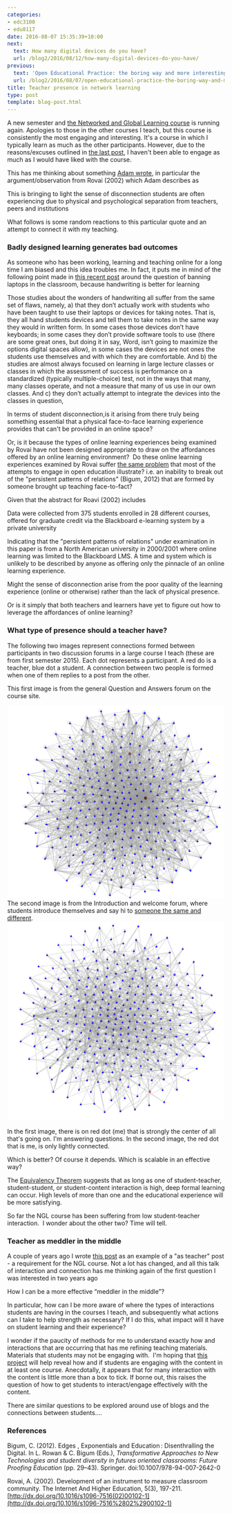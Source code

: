 ```yaml
---
categories:
- edc3100
- edu8117
date: 2016-08-07 15:35:39+10:00
next:
  text: How many digital devices do you have?
  url: /blog2/2016/08/12/how-many-digital-devices-do-you-have/
previous:
  text: 'Open Educational Practice: the boring way and more interesting ways'
  url: /blog2/2016/08/07/open-educational-practice-the-boring-way-and-more-interesting-ways/
title: Teacher presence in network learning
type: post
template: blog-post.html
---
```

A new semester and [the Networked and Global Learning course](https://netgl.wordpress.com/) is running again. Apologies to those in the other courses I teach, but this course is consistently the most engaging and interesting. It's a course in which I typically learn as much as the other participants. However, due to the reasons/excuses outlined in [the last post](/blog2/2016/08/07/open-educational-practice-the-boring-way-and-more-interesting-ways/), I haven't been able to engage as much as I would have liked with the course.

This has me thinking about something [Adam wrote](https://adamngl.wordpress.com/2016/07/25/community-influences-on-learner-identity/), in particular the argument/observation from Rovai (2002) which Adam describes as

This is bringing to light the sense of disconnection students are often experiencing due to physical and psychological separation from teachers, peers and institutions

What follows is some random reactions to this particular quote and an attempt to connect it with my teaching.

### Badly designed learning generates bad outcomes

As someone who has been working, learning and teaching online for a long time I am biased and this idea troubles me. In fact, it puts me in mind of the following point made in [this recent post](http://techist.mcclurken.org/learning/on-not-banning-laptops-in-the-classroom/) around the question of banning laptops in the classroom, because handwriting is better for learning

Those studies about the wonders of handwriting all suffer from the same set of flaws, namely, a) that they don’t actually work with students who have been taught to use their laptops or devices for taking notes. That is, they all hand students devices and tell them to take notes in the same way they would in written form. In some cases those devices don’t have keyboards; in some cases they don’t provide software tools to use (there are some great ones, but doing it in say, Word, isn’t going to maximize the options digital spaces allow), in some cases the devices are not ones the students use themselves and with which they are comfortable. And b) the studies are almost always focused on learning in large lecture classes or classes in which the assessment of success is performance on a standardized (typically multiple-choice) test, not in the ways that many, many classes operate, and not a measure that many of us use in our own classes. And c) they don’t actually attempt to integrate the devices into the classes in question,

In terms of student disconnection,is it arising from there truly being something essential that a physical face-to-face learning experience provides that can't be provided in an online space?

Or, is it because the types of online learning experiences being examined by Rovai have not been designed appropriate to draw on the affordances offered by an online learning environment?  Do these online learning experiences examined by Rovai suffer [the same problem](/blog2/2016/08/07/open-educational-practice-the-boring-way-and-more-interesting-ways/) that most of the attempts to engage in open education illustrate? i.e. an inability to break out of the "persistent patterns of relations" (Bigum, 2012) that are formed by someone brought up teaching face-to-fact?

Given that the abstract for Roavi (2002) includes

Data were collected from 375 students enrolled in 28 different courses, offered for graduate credit via the Blackboard e-learning system by a private university

Indicating that the "persistent patterns of relations" under examination in this paper is from a North American university in 2000/2001 where online learning was limited to the Blackboard LMS. A time and system which is unlikely to be described by anyone as offering only the pinnacle of an online learning experience.

Might the sense of disconnection arise from the poor quality of the learning experience (online or otherwise) rather than the lack of physical presence.

Or is it simply that both teachers and learners have yet to figure out how to leverage the affordances of online learning?

### What type of presence should a teacher have?

The following two images represent connections formed between participants in two discussion forums in a large course I teach (these are from first semester 2015). Each dot represents a participant. A red do is a teacher, blue dot a student. A connection between two people is formed when one of them replies to a post from the other.

This first image is from the general Question and Answers forum on the course site.

[![Forum network map](images/28785208716_9f67a515ef_z.jpg)](https://www.flickr.com/photos/david_jones/28785208716/in/dateposted-public/ "Forum network map") The second image is from the Introduction and welcome forum, where students introduce themselves and say hi to [someone the same and different](/blog2/2014/02/18/looking-for-a-new-icebreaker-for-edc3100/). [![Screen Shot 2016-08-07 at 3.01.34 pm](images/28740284661_5409fdf321_z.jpg)](https://www.flickr.com/photos/david_jones/28740284661/in/dateposted-public/ "Screen Shot 2016-08-07 at 3.01.34 pm")

In the first image, there is on red dot (me) that is strongly the center of all that's going on. I'm answering questions. In the second image, the red dot that is me, is only lightly connected.

Which is better? Of course it depends. Which is scalable in an effective way?

The [Equivalency Theorem](http://equivalencytheorem.info/?page_id=2) suggests that as long as one of student-teacher, student-student, or student-content interaction is high, deep formal learning can occur. High levels of more than one and the educational experience will be more satisfying.

So far the NGL course has been suffering from low student-teacher interaction.  I wonder about the other two? Time will tell.

### Teacher as meddler in the middle

A couple of years ago I wrote [this post](/blog2/2014/07/27/me-as-a-teacher/) as an example of a "as teacher" post - a requirement for the NGL course. Not a lot has changed, and all this talk of interaction and connection has me thinking again of the first question I was interested in two years ago

How I can be a more effective “meddler in the middle”?

In particular, how can I be more aware of where the types of interactions students are having in the courses I teach, and subsequently what actions can I take to help strength as necessary? If I do this, what impact will it have on student learning and their experience?

I wonder if the paucity of methods for me to understand exactly how and interactions that are occurring that has me refining teaching materials. Materials that students may not be engaging with.  I'm hoping that [this project](/blog2/2016/08/07/how-and-why-do-people-use-the-moodle-book-module/) will help reveal how and if students are engaging with the content in at least one course. Anecdotally, it appears that for many interaction with the content is little more than a box to tick. If borne out, this raises the question of how to get students to interact/engage effectively with the content.

There are similar questions to be explored around use of blogs and the connections between students....

### References

Bigum, C. (2012). Edges , Exponentials and Education : Disenthralling the Digital. In L. Rowan & C. Bigum (Eds.), _Transformative Approaches to New Technologies and student diversity in futures oriented classrooms: Future Proofing Education_ (pp. 29–43). Springer. doi:10.1007/978-94-007-2642-0

Rovai, A. (2002). Development of an instrument to measure classroom community. The Internet And Higher Education, 5(3), 197-211. [http://dx.doi.org/10.1016/s1096-7516(02)00102-1](http://dx.doi.org/10.1016/s1096-7516%2802%2900102-1)